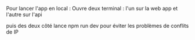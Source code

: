 Pour lancer l'app en local : 
Ouvre deux terminal : 
 l'un sur la web app et l'autre sur l'api

 puis des deux côté lance npm run dev pour éviter les problèmes de conflits de IP
